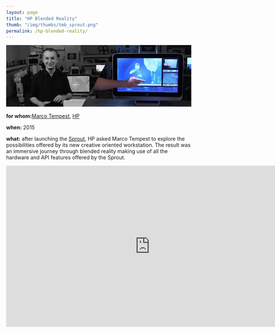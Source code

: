 ```yaml
---
layout: page
title: "HP Blended Reality"
thumb: "/img/thumbs/tmb_sprout.png"
permalink: /hp-blended-reality/
---
```

<img src="/img/banners/banner26.png">
<p><strong>for whom:</strong><a href="http://marcotempest.com" target="new">Marco Tempest</a>, <a href="http://www.hp.com" target="new">HP</a></p>
<p><strong>when:</strong> 2015</p>
<p><strong>what:</strong> after launching the <a href="http://www8.hp.com/us/en/sprout/home.html" target="new">Sprout</a>, HP asked Marco Tempest to explore the possibilities offered by its new creative oriented workstation. The result was an immersive journey through blended reality making use of all the hardware and API features offered by the Sprout.</p>
<p><iframe width="782" height="440" src="https://www.youtube.com/embed/1GJksC1xBTs" frameborder="0" allowfullscreen></iframe></p>

